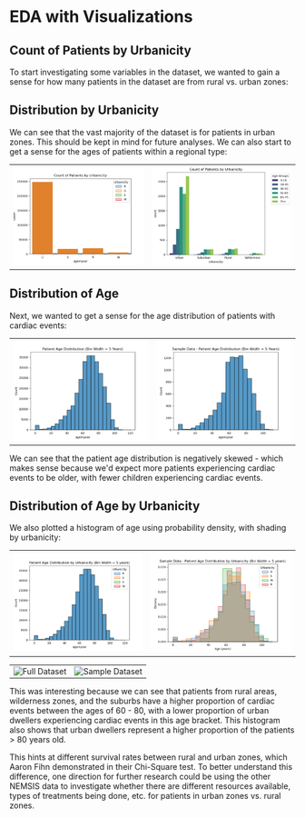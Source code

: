 # EDA with Visualizations

## Count of Patients by Urbanicity
To start investigating some variables in the dataset, we wanted to gain a sense for how many patients in the dataset are from rural vs. urban zones:

## Distribution by Urbanicity

We can see that the vast majority of the dataset is for patients in urban zones. This should be kept in mind for future analyses. We can also start to get a sense for the ages of patients within a regional type:

<table>
<tr>
<td><img src="./figs/patient-counts-by-urbanicity.png" alt="Full Dataset"/></td>
<td><img src="./figs/fig_samples/patient-counts-by-urbanicity_sample.png" alt="Sample Dataset"/></td>
</tr>
</table>

## Distribution of Age

Next, we wanted to get a sense for the age distribution of patients with cardiac events:

<table>
<tr>
<td><img src="./figs/age-histogram.png" alt="Full Dataset"/></td>
<td><img src="./figs/fig_samples/age-histogram_sample.png" alt="Sample Dataset"/></td>
</tr>
</table>

We can see that the patient age distribution is negatively skewed - which makes sense because we'd expect more patients experiencing cardiac events to be older, with fewer children experiencing cardiac events.

## Distribution of Age by Urbanicity

We also plotted a histogram of age using probability density, with shading by urbanicity:

<table>
<tr>
<td><img src="./figs/age-histogram-by-urbanicity.png" alt="Full Dataset"/></td>
<td><img src="./figs/fig_samples/age-histogram-by-urbanicity_sample.png" alt="Sample Dataset"/></td>
</tr>
</table>
<table>
<tr>
<td><img src="./figs/age-histogram-by-urbanicity-age.png" alt="Full Dataset"/></td>
<td><img src="./figs/fig_samples/age-histogram-by-urbanicity-age_sample.png" alt="Sample Dataset"/></td>
</tr>
</table>

This was interesting because we can see that patients from rural areas, wilderness zones, and the suburbs have a higher proportion of cardiac events between the ages of 60 - 80, with a lower proportion of urban dwellers experiencing cardiac events in this age bracket. This histogram also shows that urban dwellers represent a higher proportion of the patients > 80 years old. 

This hints at different survival rates between rural and urban zones, which Aaron Fihn demonstrated in their Chi-Square test. To better understand this difference, one direction for further research could be using the other NEMSIS data to investigate whether there are different resources available, types of treatments being done, etc. for patients in urban zones vs. rural zones. 
